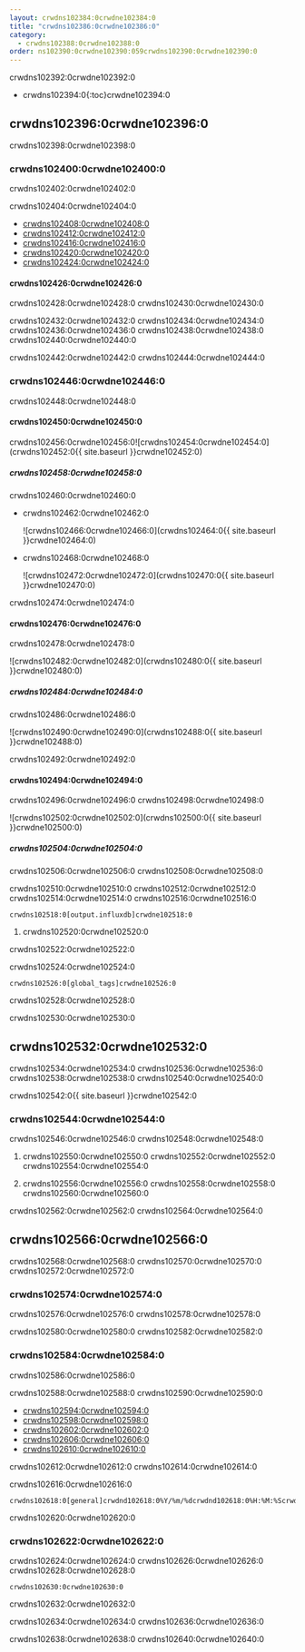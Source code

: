 ```yaml
---
layout: crwdns102384:0crwdne102384:0
title: "crwdns102386:0crwdne102386:0"
category:
  - crwdns102388:0crwdne102388:0
order: ns102390:0crwdne102390:059crwdns102390:0crwdne102390:0
---
```

crwdns102392:0crwdne102392:0

* crwdns102394:0{:toc}crwdne102394:0

## crwdns102396:0crwdne102396:0

crwdns102398:0crwdne102398:0

### crwdns102400:0crwdne102400:0

crwdns102402:0crwdne102402:0

crwdns102404:0crwdne102404:0

* [crwdns102408:0crwdne102408:0](crwdns102406:0crwdne102406:0)
* [crwdns102412:0crwdne102412:0](crwdns102410:0crwdne102410:0)
* [crwdns102416:0crwdne102416:0](crwdns102414:0crwdne102414:0)
* [crwdns102420:0crwdne102420:0](crwdns102418:0crwdne102418:0)
* [crwdns102424:0crwdne102424:0](crwdns102422:0crwdne102422:0)

#### crwdns102426:0crwdne102426:0

crwdns102428:0crwdne102428:0 crwdns102430:0crwdne102430:0

crwdns102432:0crwdne102432:0 crwdns102434:0crwdne102434:0 crwdns102436:0crwdne102436:0 crwdns102438:0crwdne102438:0 crwdns102440:0crwdne102440:0

crwdns102442:0crwdne102442:0 crwdns102444:0crwdne102444:0

### crwdns102446:0crwdne102446:0

crwdns102448:0crwdne102448:0

#### crwdns102450:0crwdne102450:0

crwdns102456:0crwdne102456:0![crwdns102454:0crwdne102454:0](crwdns102452:0{{ site.baseurl }}crwdne102452:0)

##### crwdns102458:0crwdne102458:0

crwdns102460:0crwdne102460:0

* crwdns102462:0crwdne102462:0
    
    ![crwdns102466:0crwdne102466:0](crwdns102464:0{{ site.baseurl }}crwdne102464:0)

* crwdns102468:0crwdne102468:0
    
    ![crwdns102472:0crwdne102472:0](crwdns102470:0{{ site.baseurl }}crwdne102470:0)

crwdns102474:0crwdne102474:0

#### crwdns102476:0crwdne102476:0

crwdns102478:0crwdne102478:0

![crwdns102482:0crwdne102482:0](crwdns102480:0{{ site.baseurl }}crwdne102480:0)

##### crwdns102484:0crwdne102484:0

crwdns102486:0crwdne102486:0

![crwdns102490:0crwdne102490:0](crwdns102488:0{{ site.baseurl }}crwdne102488:0)

crwdns102492:0crwdne102492:0

#### crwdns102494:0crwdne102494:0

crwdns102496:0crwdne102496:0 crwdns102498:0crwdne102498:0

![crwdns102502:0crwdne102502:0](crwdns102500:0{{ site.baseurl }}crwdne102500:0)

##### crwdns102504:0crwdne102504:0

crwdns102506:0crwdne102506:0 crwdns102508:0crwdne102508:0

crwdns102510:0crwdne102510:0 crwdns102512:0crwdne102512:0 crwdns102514:0crwdne102514:0 crwdns102516:0crwdne102516:0

    crwdns102518:0[output.influxdb]crwdne102518:0
    

1. crwdns102520:0crwdne102520:0

crwdns102522:0crwdne102522:0

crwdns102524:0crwdne102524:0

    crwdns102526:0[global_tags]crwdne102526:0
    

crwdns102528:0crwdne102528:0

crwdns102530:0crwdne102530:0

## crwdns102532:0crwdne102532:0

crwdns102534:0crwdne102534:0 crwdns102536:0crwdne102536:0 crwdns102538:0crwdne102538:0 crwdns102540:0crwdne102540:0

crwdns102542:0{{ site.baseurl }}crwdne102542:0

### crwdns102544:0crwdne102544:0

crwdns102546:0crwdne102546:0 crwdns102548:0crwdne102548:0

1. crwdns102550:0crwdne102550:0 crwdns102552:0crwdne102552:0 crwdns102554:0crwdne102554:0

2. crwdns102556:0crwdne102556:0 crwdns102558:0crwdne102558:0 crwdns102560:0crwdne102560:0

crwdns102562:0crwdne102562:0 crwdns102564:0crwdne102564:0

## crwdns102566:0crwdne102566:0

crwdns102568:0crwdne102568:0 crwdns102570:0crwdne102570:0 crwdns102572:0crwdne102572:0

### crwdns102574:0crwdne102574:0

crwdns102576:0crwdne102576:0 crwdns102578:0crwdne102578:0

crwdns102580:0crwdne102580:0 crwdns102582:0crwdne102582:0

### crwdns102584:0crwdne102584:0

crwdns102586:0crwdne102586:0

crwdns102588:0crwdne102588:0 crwdns102590:0crwdne102590:0

* [crwdns102594:0crwdne102594:0](crwdns102592:0crwdne102592:0)
* [crwdns102598:0crwdne102598:0](crwdns102596:0crwdne102596:0)
* [crwdns102602:0crwdne102602:0](crwdns102600:0crwdne102600:0)
* [crwdns102606:0crwdne102606:0](crwdns102604:0crwdne102604:0)
* [crwdns102610:0crwdne102610:0](crwdns102608:0crwdne102608:0)

crwdns102612:0crwdne102612:0 crwdns102614:0crwdne102614:0

crwdns102616:0crwdne102616:0

    crwdns102618:0[general]crwdnd102618:0%Y/%m/%dcrwdnd102618:0%H:%M:%Scrwdnd102618:0{instance_id}crwdne102618:0
    

crwdns102620:0crwdne102620:0

### crwdns102622:0crwdne102622:0

crwdns102624:0crwdne102624:0 crwdns102626:0crwdne102626:0 crwdns102628:0crwdne102628:0

    crwdns102630:0crwdne102630:0
    

crwdns102632:0crwdne102632:0

crwdns102634:0crwdne102634:0 crwdns102636:0crwdne102636:0

crwdns102638:0crwdne102638:0 crwdns102640:0crwdne102640:0

<!---## Health Monitoring Metrics

CloudWatch integration enables the following custom metrics for health monitoring:

 * `ContainersReserved` gives you a view of usage over time for capacity planning and budget estimation.
 * `ContainersLeaked` should be 0 or close to 0, an increase indicates a potential infrastructure issue.
 * `ContainersAvailable` is used for Auto Scaling.  If the value is too high, consider shutting some machines down, if the value is too low, consider starting up machines.

 * `circle.run-queue.builds` and `circle.run-queue.containers` expresses the degree to which the system is under-provisioned  and number of queued builds that are not running.  Ideally, the ASG will account for this as well.  Values that are too high may indicate an outage or incident.

 * `circle.state.running-builds` provides a general insight into current usage.

 * Note that `circle.state.num-masters` includes the web server host in the Services machine that does **not** run any builds.  That means the following:
   * If the value is 0, there is an outage or system is in maintenance.  Risk of dropping some github hooks.
   * If the value is 1, there are no Builders, so web traffic and GitHub hooks are accepted, but not run.
   * If the value is 1 + n, there are n builders running and visible to the system. If this is less than the total number of builders launched through AWS, your builders are most likely not launching correctly. If builds are queueing, but this number says you have builders available to the system, you may need to launch more builders.
--->